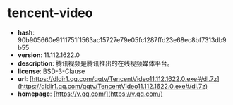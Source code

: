 # tencent-video

- **hash**: 90b905660e9111751f1563ac15727e79e05fc1287ffd23e68ec8bf7313db9b55
- **version**: 11.112.1622.0
- **description**: 腾讯视频是腾讯推出的在线视频媒体平台。
- **license**: BSD-3-Clause
- **url**: [https://dldir1.qq.com/qqtv/TencentVideo11.112.1622.0.exe#/dl.7z](https://dldir1.qq.com/qqtv/TencentVideo11.112.1622.0.exe#/dl.7z)
- **homepage**: [https://v.qq.com/](https://v.qq.com/)

